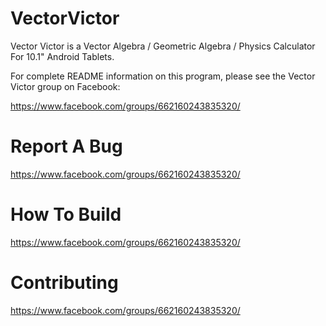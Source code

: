 VectorVictor
============

Vector Victor is a Vector Algebra / Geometric Algebra / Physics Calculator For 10.1" Android Tablets.



For complete README information on this program, please see the Vector Victor group on Facebook:


https://www.facebook.com/groups/662160243835320/




Report A Bug
============


https://www.facebook.com/groups/662160243835320/




How To Build
============


https://www.facebook.com/groups/662160243835320/




Contributing
============


https://www.facebook.com/groups/662160243835320/



